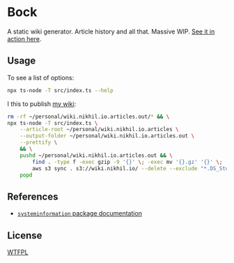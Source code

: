 # Bock

A static wiki generator. Article history and all that. Massive WIP. [See it in action here](https://wiki.nikhil.io).

## Usage

To see a list of options:

```bash
npx ts-node -T src/index.ts --help
```

I this to publish [my wiki](https://github.com/afreeorange/wiki.nikhil.io.articles):

```bash
rm -rf ~/personal/wiki.nikhil.io.articles.out/* && \
npx ts-node -T src/index.ts \
    --article-root ~/personal/wiki.nikhil.io.articles \
    --output-folder ~/personal/wiki.nikhil.io.articles.out \
    --prettify \
    && \
    pushd ~/personal/wiki.nikhil.io.articles.out && \
        find . -type f -exec gzip -9 '{}' \; -exec mv '{}.gz' '{}' \;  && \
        aws s3 sync . s3://wiki.nikhil.io/ --delete --exclude "*.DS_Store*" --content-encoding gzip && \
    popd
```

## References

* [`systeminformation` package documentation](https://systeminformation.io/cpu.html)

## License

[WTFPL](http://www.wtfpl.net/)
